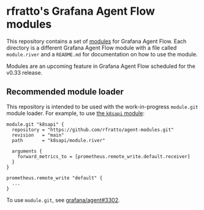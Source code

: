 # rfratto's Grafana Agent Flow modules

This repository contains a set of [modules][] for Grafana Agent Flow. Each
directory is a different Grafana Agent Flow module with a file called
`module.river` and a `README.md` for documentation on how to use the module.

Modules are an upcoming feature in Grafana Agent Flow scheduled for the v0.33
release.

## Recommended module loader

This repository is intended to be used with the work-in-progress `module.git`
module loader. For example, to use [the `k8sapi` module](./k8sapi):

```river
module.git "k8sapi" {
  repository = "https://github.com/rfratto/agent-modules.git"
  revision   = "main"
  path       = "k8sapi/module.river"

  arguments {
    forward_metrics_to = [prometheus.remote_write.default.receiver]
  }
}

prometheus.remote_write "default" {
  ...
}
```

To use `module.git`, see
[grafana/agent#3302](https://github.com/grafana/agent/pull/3302).

[modules]: https://grafana.com/docs/agent/next/flow/concepts/modules/
